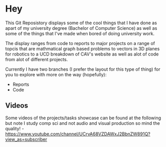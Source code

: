 # Hey
This Git Reposistory displays some of the cool things that I have done as apart of my university degree (Bachelor of Computer Science) as well as some of the things that I've made when bored of doing university work.

The display ranges from code to reports to major projects on a range of topcis that are mathmatical graph based problems to vectors in 3D planes for robotics to a UCD breakdown of CAV's website as well as alot of code from alot of different projects.

Currently I have two branches (I prefer the layout for this type of thing) for you to explore with more on the way (hopefully):
- Reports
- Code


## Videos
Some videos of the projects/tasks showcase can be found at the following but note I study comp sci and not audio and visual production so mind the quality! - https://www.youtube.com/channel/UCrvA68VZDAWxJ2BbnZW891Q?view_as=subscriber

